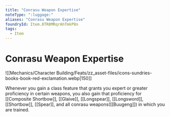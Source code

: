 ```yaml
---
title: "Conrasu Weapon Expertise"
noteType: ":luggage:"
aliases: "Conrasu Weapon Expertise"
foundryId: Item.8TR8MRqrAhTmkP8n
tags:
  - Item
---
```


# Conrasu Weapon Expertise
![[Mechanics/Character Building/Feats/zz_asset-files/icons-sundries-books-book-red-exclamation.webp|150]]

Whenever you gain a class feature that grants you expert or greater proficiency in certain weapons, you also gain that proficiency for [[Composite Shortbow]], [[Glaive]], [[Longspear]], [[Longsword]], [[Shortbow]], [[Spear]], and all conrasu weapons([[Buugeng]]) in which you are trained.
